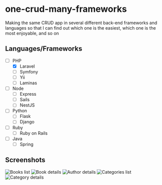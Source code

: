 # one-crud-many-frameworks
Making the same CRUD app in several different back-end frameworks and languages so that I can find out which one is the easiest, which one is the most enjoyable, and so on

## Languages/Frameworks
- [ ] PHP
  - [x] Laravel
  - [ ] Symfony
  - [ ] Yii
  - [ ] Laminas
- [ ] Node
  - [ ] Express
  - [ ] Sails
  - [ ] NestJS
- [ ] Python
  - [ ] Flask
  - [ ] Django
- [ ] Ruby
  - [ ] Ruby on Rails
- [ ] Java
  - [ ] Spring
  
## Screenshots
  
![Books list](https://i.imgur.com/uFq5bg5.png)
![Book details](https://i.imgur.com/mSsV20w.png)
![Author details](https://i.imgur.com/UaKE4RC.png)
![Categories list](https://i.imgur.com/7xmt0j1.png)
![Category details](https://i.imgur.com/z4nQnqp.png)
